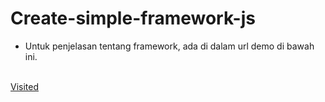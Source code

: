 # Create-simple-framework-js

- Untuk penjelasan tentang framework, ada di dalam url demo di bawah ini.
<br/>
<a href="https://gundowijoyo.github.io/Create-simple-framework-js/">Visited</a>
